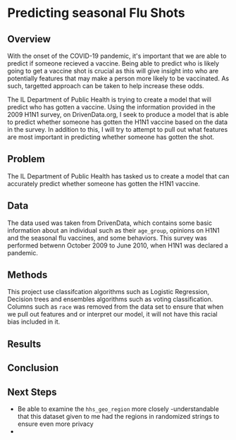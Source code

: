 # Predicting seasonal Flu Shots


## Overview
With the onset of the COVID-19 pandemic, it's important that we are able to predict if someone recieved a vaccine. Being able to predict who is likely going to get a vaccine shot is crucial as this will give insight into who are potentially features that may make a person more likely to be vaccinated. As such, targetted approach can be taken to help increase these odds.

The IL Department of Public Health is trying to create a model that will predict who has gotten a vaccine. Using the information provided in the 2009 H1N1 survey, on DrivenData.org, I seek to produce a model that is able to predict whether someone has gotten the H1N1 vaccine based on the data in the survey. In addition to this, I will try to attempt to pull out what features are most important in predicting whether someone has gotten the shot.


## Problem
The IL Department of Public Health has tasked us to create a model that can accurately predict whether someone has gotten the H1N1 vaccine.

## Data
The data used was taken from DrivenData, which contains some basic information about an individual such as their `age_group`, opinions on H1N1 and the seasonal flu vaccines, and some behaviors. This survey was performed betwenn October 2009 to June 2010, when H1N1 was declared a pandemic.   

## Methods
This project use classifcation algorithms such as Logistic Regression, Decision trees and ensembles algorithms such as voting classification. Columns such as `race` was removed from the data set to ensure that when we pull out features and or interpret our model, it will not have this racial bias included in it. 


## Results



## Conclusion



## Next Steps
- Be able to examine the `hhs_geo_region` more closely -understandable that this dataset given to me had the regions in randomized strings to ensure even more privacy
- 
